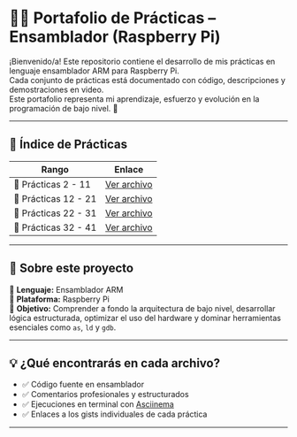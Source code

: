 # 👨‍💻 Portafolio de Prácticas – Ensamblador (Raspberry Pi)

¡Bienvenido/a! Este repositorio contiene el desarrollo de mis prácticas en lenguaje ensamblador ARM para Raspberry Pi.  
Cada conjunto de prácticas está documentado con código, descripciones y demostraciones en video.  
Este portafolio representa mi aprendizaje, esfuerzo y evolución en la programación de bajo nivel. 🙌

---

## 📁 Índice de Prácticas

| Rango | Enlace |
|-------|--------|
| 🔹 Prácticas 2 - 11 | [Ver archivo](https://github.com/Alex-JAML/Programas-/blob/295cc549e64ae2959d37fe0dc0939489b23026d9/Practicas%202-11.md) |
| 🔹 Prácticas 12 - 21 | [Ver archivo](https://github.com/Alex-JAML/Programas-/blob/295cc549e64ae2959d37fe0dc0939489b23026d9/Practicas%2012-21.md) |
| 🔹 Prácticas 22 - 31 | [Ver archivo](https://github.com/Alex-JAML/Programas-/blob/295cc549e64ae2959d37fe0dc0939489b23026d9/Practicas%2022-31.md) |
| 🔹 Prácticas 32 - 41 | [Ver archivo](https://github.com/Alex-JAML/Programas-/blob/295cc549e64ae2959d37fe0dc0939489b23026d9/Practicas%2032-41.md) |

---

## 🚀 Sobre este proyecto

📌 **Lenguaje:** Ensamblador ARM  
📌 **Plataforma:** Raspberry Pi  
📌 **Objetivo:** Comprender a fondo la arquitectura de bajo nivel, desarrollar lógica estructurada, optimizar el uso del hardware y dominar herramientas esenciales como `as`, `ld` y `gdb`.

---

## 💡 ¿Qué encontrarás en cada archivo?

- ✅ Código fuente en ensamblador
- ✅ Comentarios profesionales y estructurados
- ✅ Ejecuciones en terminal con [Asciinema](https://asciinema.org/)
- ✅ Enlaces a los gists individuales de cada práctica

---

